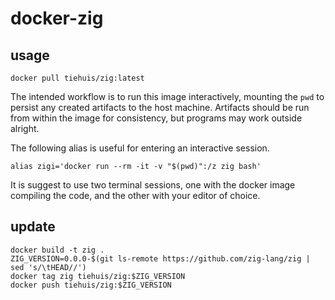 # docker-zig

## usage

```
docker pull tiehuis/zig:latest
```

The intended workflow is to run this image interactively, mounting the `pwd` to
persist any created artifacts to the host machine. Artifacts should be run from
within the image for consistency, but programs may work outside alright.

The following alias is useful for entering an interactive session.

```
alias zigi='docker run --rm -it -v "$(pwd)":/z zig bash'
```

It is suggest to use two terminal sessions, one with the docker image compiling
the code, and the other with your editor of choice.

## update

```
docker build -t zig .
ZIG_VERSION=0.0.0-$(git ls-remote https://github.com/zig-lang/zig | sed 's/\tHEAD//')
docker tag zig tiehuis/zig:$ZIG_VERSION
docker push tiehuis/zig:$ZIG_VERSION
```
